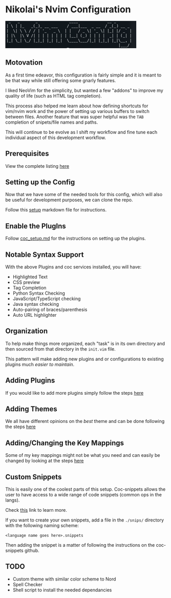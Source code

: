 # Nikolai's Nvim Configuration

![Nikolai Config](./util/title.png)

## Motovation

As a first time edeavor, this configuration is fairly simple and it is meant
to be that way while still offering some gnarly features.

I liked NeoVim for the simplicity, but wanted a few "addons" to improve
my quality of life (such as HTML tag completion).

This process also helped me learn about how defining shortcuts for vim/nvim work
and the power of setting up various buffers to switch between files. Another
feature that was super helpful was the `TAB` completion of snipets/file names and paths.

This will continue to be evolve as I shift my workflow and fine tune each individual
aspect of this development workflow.

## Prerequisites

View the complete listing [here](./util/info/prereq.md)

## Setting up the Config

Now that we have some of the needed tools for this config, which will also be
useful for development purposes, we can clone the repo.

Follow this [setup](./util/info/setup.md) markdown file for instructions.

## Enable the PlugIns

Follow [coc_setup.md](./util/info/coc_setup.md) for the instructions on setting up
the plugins.

## Notable Syntax Support

With the above Plugins and coc services installed, you will have:

- Highlighted Text
- CSS preview
- Tag Completion
- Python Syntax Checking
- JavaScript/TypeScript checking
- Java syntax checking
- Auto-pairing of braces/parenthesis
- Auto URL highlighter

## Organization

To help make things more organized, each "task" is in its own directory
and then sourced from that directory in the `init.vim` file.

This pattern will make adding new plugins and or configurations to existing
plugins much _easier to maintain_.

## Adding Plugins

If you would like to add more plugins simply follow the steps [here](./util/info/add_plugins.md)

## Adding Themes

We all have different opinions on the _best_ theme and can be done following
the steps [here](./util/info/add_themes.md)

## Adding/Changing the Key Mappings

Some of my key mappings might not be what you need and can easily be changed
by looking at the steps [here](./util/info/key_mapping.md)

## Custom Snippets

This is easily one of the coolest parts of this setup. Coc-snippets allows the user
to have access to a wide range of code snippets (common ops in the langs).

Check [this](https://github.com/neoclide/coc-snippets) link to learn more.

If you want to create your own snippets, add a file in the `./snips/` directory
with the following naming scheme:

```
<language name goes here>.snippets
```

Then adding the snippet is a matter of following the instructions on the coc-snippets
github.

## TODO

- Custom theme with similar color scheme to Nord
- Spell Checker
- Shell script to install the needed dependancies
